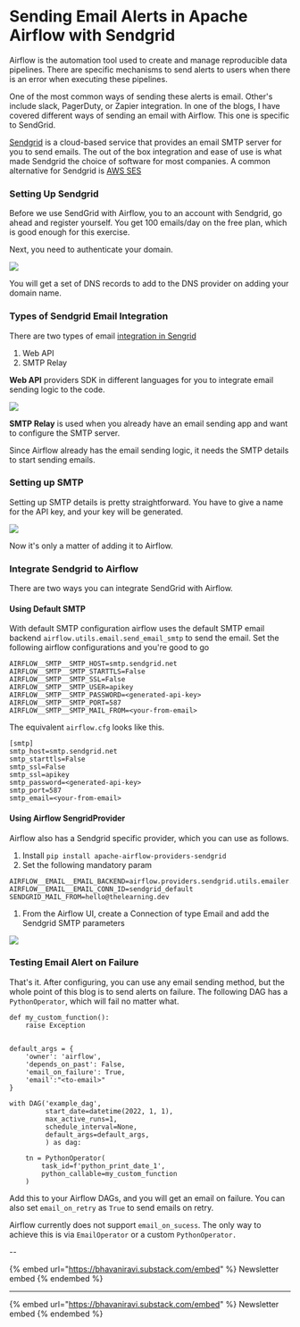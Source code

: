 # Sending Email Alerts in Apache Airflow with Sendgrid

Airflow is the automation tool used to create and manage reproducible data pipelines. There are specific mechanisms to send alerts to users when there is an error when executing these pipelines.

One of the most common ways of sending these alerts is email. Other's include slack, PagerDuty, or Zapier integration. In one of the blogs, I have covered different ways of sending an email with Airflow. This one is specific to SendGrid.

[Sendgrid](https://sendgrid.com/) is a cloud-based service that provides an email SMTP server for you to send emails. The out of the box integration and ease of use is what made Sendgrid the choice of software for most companies. A common alternative for Sendgrid is [AWS SES](https://aws.amazon.com/ses/)

### Setting Up Sendgrid

Before we use SendGrid with Airflow, you to an account with Sendgrid, go ahead and register yourself. You get 100 emails/day on the free plan, which is good enough for this exercise.

Next, you need to authenticate your domain.

![](https://i.imgur.com/t4tNUkM.png)

You will get a set of DNS records to add to the DNS provider on adding your domain name.

### Types of Sendgrid Email Integration

There are two types of email [integration in Sengrid](https://app.sendgrid.com/guide/integrate)

1. Web API
2. SMTP Relay

**Web API** providers SDK in different languages for you to integrate email sending logic to the code.

![](https://i.imgur.com/niZP6eH.png)

**SMTP Relay** is used when you already have an email sending app and want to configure the SMTP server.

Since Airflow already has the email sending logic, it needs the SMTP details to start sending emails.

### Setting up SMTP

Setting up SMTP details is pretty straightforward. You have to give a name for the API key, and your key will be generated.

![](https://i.imgur.com/WZCmZpi.png)

Now it's only a matter of adding it to Airflow.

### Integrate Sendgrid to Airflow

There are two ways you can integrate SendGrid with Airflow.

#### Using Default SMTP

With default SMTP configuration airflow uses the default SMTP email backend `airflow.utils.email.send_email_smtp` to send the email. Set the following airflow configurations and you're good to go

```
AIRFLOW__SMTP__SMTP_HOST=smtp.sendgrid.net
AIRFLOW__SMTP__SMTP_STARTTLS=False
AIRFLOW__SMTP__SMTP_SSL=False
AIRFLOW__SMTP__SMTP_USER=apikey
AIRFLOW__SMTP__SMTP_PASSWORD=<generated-api-key>
AIRFLOW__SMTP__SMTP_PORT=587
AIRFLOW__SMTP__SMTP_MAIL_FROM=<your-from-email>
```

The equivalent `airflow.cfg` looks like this.

```
[smtp]
smtp_host=smtp.sendgrid.net
smtp_starttls=False
smtp_ssl=False
smtp_ssl=apikey
smtp_password=<generated-api-key>
smtp_port=587
smtp_email=<your-from-email>
```

#### Using Airflow SengridProvider

Airflow also has a Sendgrid specific provider, which you can use as follows.

1. Install `pip install apache-airflow-providers-sendgrid`
2. Set the following mandatory param

```
AIRFLOW__EMAIL__EMAIL_BACKEND=airflow.providers.sendgrid.utils.emailer.send_email
AIRFLOW__EMAIL__EMAIL_CONN_ID=sendgrid_default
SENDGRID_MAIL_FROM=hello@thelearning.dev
```

1. From the Airflow UI, create a Connection of type Email and add the Sendgrid SMTP parameters

![](https://i.imgur.com/7qCCjjd.png)

### Testing Email Alert on Failure

That's it. After configuring, you can use any email sending method, but the whole point of this blog is to send alerts on failure. The following DAG has a `PythonOperator`, which will fail no matter what.

```
def my_custom_function():
    raise Exception
​
​
default_args = {
    'owner': 'airflow',
    'depends_on_past': False,
    'email_on_failure': True,
    'email':"<to-email>"
}
​
with DAG('example_dag',
         start_date=datetime(2022, 1, 1),
         max_active_runs=1,
         schedule_interval=None,
         default_args=default_args,
         ) as dag:
​
    tn = PythonOperator(
        task_id=f'python_print_date_1',
        python_callable=my_custom_function
    )
```

Add this to your Airflow DAGs, and you will get an email on failure. You can also set `email_on_retry` as `True` to send emails on retry.

Airflow currently does not support `email_on_sucess`. The only way to achieve this is via `EmailOperator` or a custom `PythonOperator.`

\--

{% embed url="https://bhavaniravi.substack.com/embed" %}
Newsletter embed
{% endembed %}

***

{% embed url="https://bhavaniravi.substack.com/embed" %}
Newsletter embed
{% endembed %}

